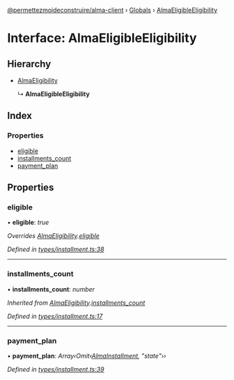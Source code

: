 [@permettezmoideconstruire/alma-client](../README.md) › [Globals](../globals.md) › [AlmaEligibleEligibility](almaeligibleeligibility.md)

# Interface: AlmaEligibleEligibility

## Hierarchy

* [AlmaEligibility](almaeligibility.md)

  ↳ **AlmaEligibleEligibility**

## Index

### Properties

* [eligible](almaeligibleeligibility.md#eligible)
* [installments_count](almaeligibleeligibility.md#installments_count)
* [payment_plan](almaeligibleeligibility.md#payment_plan)

## Properties

###  eligible

• **eligible**: *true*

*Overrides [AlmaEligibility](almaeligibility.md).[eligible](almaeligibility.md#eligible)*

*Defined in [types/installment.ts:38](https://github.com/permettez-moi-de-construire/alma-client/blob/299dafb/src/types/installment.ts#L38)*

___

###  installments_count

• **installments_count**: *number*

*Inherited from [AlmaEligibility](almaeligibility.md).[installments_count](almaeligibility.md#installments_count)*

*Defined in [types/installment.ts:17](https://github.com/permettez-moi-de-construire/alma-client/blob/299dafb/src/types/installment.ts#L17)*

___

###  payment_plan

• **payment_plan**: *Array‹Omit‹[AlmaInstallment](almainstallment.md), "state"››*

*Defined in [types/installment.ts:39](https://github.com/permettez-moi-de-construire/alma-client/blob/299dafb/src/types/installment.ts#L39)*
